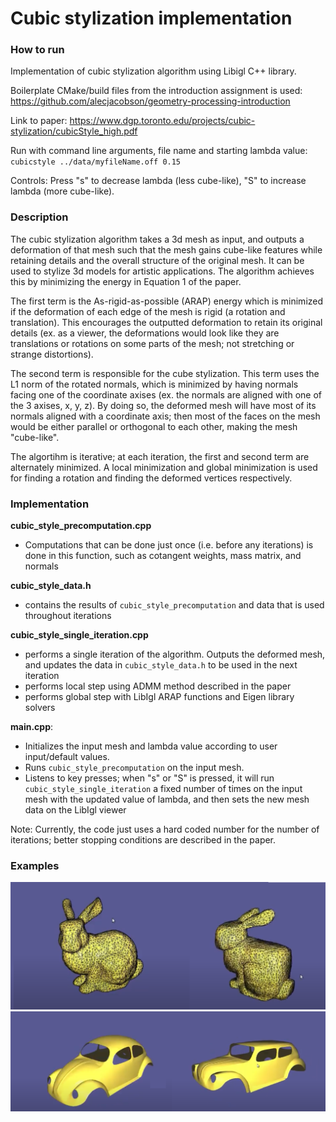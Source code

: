 # Cubic stylization implementation

### How to run
Implementation of cubic stylization algorithm using Libigl C++ library. 

Boilerplate CMake/build files from the introduction assignment is used:
https://github.com/alecjacobson/geometry-processing-introduction

Link to paper: https://www.dgp.toronto.edu/projects/cubic-stylization/cubicStyle_high.pdf

Run with command line arguments, file name and starting lambda value:
`cubicstyle ../data/myfileName.off 0.15`

Controls: Press "s" to decrease lambda (less cube-like), "S" to increase lambda (more cube-like).


### Description
The cubic stylization algorithm takes a 3d mesh as input, and outputs a deformation of that mesh such that the mesh gains cube-like features while retaining details and the overall structure of the original mesh. It can be used to stylize 3d models for artistic applications. The algorithm achieves this by minimizing the energy in Equation 1 of the paper.

The first term is the As-rigid-as-possible (ARAP) energy which is minimized if the deformation of each edge of the mesh is rigid (a rotation and translation). This encourages the outputted deformation to retain its original details (ex. as a viewer, the deformations would look like they are translations or rotations on some parts of the mesh; not stretching or strange distortions).

The second term is responsible for the cube stylization. This term uses the L1 norm of the rotated normals, which is minimized by having normals facing one of the coordinate axises (ex. the normals are aligned with one of the 3 axises, x, y, z). By doing so, the deformed mesh will have most of its normals aligned with a coordinate axis; then most of the faces on the mesh would be either parallel or orthogonal to each other, making the mesh "cube-like".

The algortihm is iterative; at each iteration, the first and second term are alternately minimized. A local minimization and global minimization is used for finding a rotation and finding the deformed vertices respectively. 

### Implementation
<b>cubic_style_precomputation.cpp</b> 
* Computations that can be done just once (i.e. before any iterations) is done in this function, such as cotangent weights, mass matrix, and normals

<b>cubic_style_data.h</b> 
* contains the results of `cubic_style_precomputation` and data that is used throughout iterations

<b>cubic_style_single_iteration.cpp</b>
* performs a single iteration of the algorithm. Outputs the deformed mesh, and updates the data in `cubic_style_data.h` to be used in the next iteration
* performs local step using ADMM method described in the paper
* performs global step with LibIgl ARAP functions and Eigen library solvers

<b>main.cpp</b>: 
* Initializes the input mesh and lambda value according to user input/default values.
* Runs `cubic_style_precomputation` on the input mesh. 
* Listens to key presses; when "s" or "S" is pressed, it will run `cubic_style_single_iteration` a fixed number of times on the input mesh with the updated value of lambda, and then sets the new mesh data on the LibIgl viewer


Note: Currently, the code just uses a hard coded number for the number of iterations; better stopping conditions are described in the paper.

### Examples
![](./images/bunnyDiff.png) 
![](./images/carDiff.png) 

